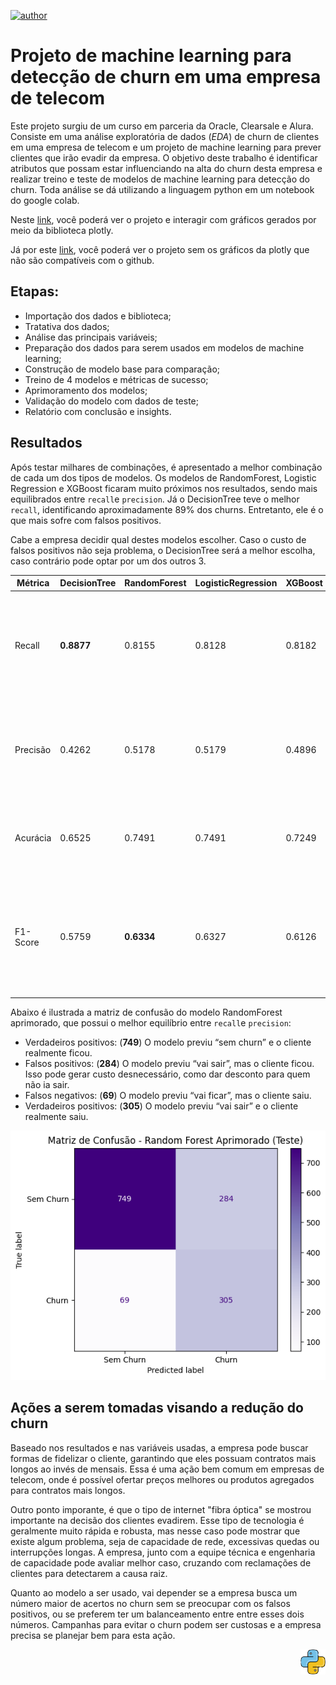 [![author](https://img.shields.io/badge/author-fellipe-red.svg)](https://www.linkedin.com/in/fellipe-oliveira/)

# Projeto de machine learning para detecção de churn em uma empresa de telecom


Este projeto surgiu de um curso em parceria da Oracle, Clearsale e Alura. Consiste em uma análise exploratória de dados (_EDA_) de churn de clientes em uma empresa de telecom e um projeto de machine learning para prever clientes que irão evadir da empresa. O objetivo deste trabalho é identificar atributos que possam estar influenciando na alta do churn desta empresa e realizar treino e teste de modelos de machine learning para detecção do churn.
Toda análise se dá utilizando a linguagem python em um notebook do google colab.

Neste [link](https://colab.research.google.com/drive/1zva3Sl3HGKHBYy42pT-zGiTHWHyuZqH2?usp=sharing), você poderá ver o projeto e interagir com gráficos gerados por meio da biblioteca plotly.

Já por este [link](https://github.com/fellipe753/eda_churn_telecom/blob/main/telecom_churn.ipynb), você poderá ver o projeto sem os gráficos da plotly que não são compatíveis com o github.


## Etapas:
* Importação dos dados e biblioteca;
* Tratativa dos dados;
* Análise das principais variáveis;
* Preparação dos dados para serem usados em modelos de machine learning;
* Construção de modelo base para comparação;
* Treino de 4 modelos e métricas de sucesso;
* Aprimoramento dos modelos;
* Validação do modelo com dados de teste;
* Relatório com conclusão e insights.

## Resultados
Após testar milhares de combinações, é apresentado a melhor combinação de cada um dos tipos de modelos. Os modelos de RandomForest, Logistic Regression e XGBoost ficaram muito próximos nos resultados, sendo mais equilibrados entre `recall`e `precision`. Já o DecisionTree teve o melhor `recall`, identificando aproximadamente 89% dos churns. Entretanto, ele é o que mais sofre com falsos positivos.

Cabe a empresa decidir qual destes modelos escolher. Caso o custo de falsos positivos não seja problema, o DecisionTree será a melhor escolha, caso contrário pode optar por um dos outros 3.

| Métrica     | DecisionTree | RandomForest | LogisticRegression | XGBoost | Descrição                                                                 |
|-------------|--------------|---------------|---------------------|---------|---------------------------------------------------------------------------|
| Recall      | **0.8877**      | 0.8155        | 0.8128              | 0.8182  | Proporção de clientes que realmente saíram (churn) e foram corretamente identificados. Alta sensibilidade. |
| Precisão    | 0.4262       | 0.5178        | 0.5179              | 0.4896  | Proporção de previsões de churn que estavam corretas. Alta precisão significa menos falsos positivos.       |
| Acurácia    | 0.6525       | 0.7491        | 0.7491              | 0.7249  | Proporção total de acertos (churn e não churn) entre todas as previsões.                                     |
| F1-Score    | 0.5759       | **0.6334**        | 0.6327              | 0.6126  | Média harmônica entre precisão e recall. Mede o equilíbrio entre detectar churn e evitar falsos positivos.  |

Abaixo é ilustrada a matriz de confusão do modelo RandomForest aprimorado, que possui o melhor equilíbrio entre `recall`e `precision`:
*   Verdadeiros positivos: (**749**) O modelo previu “sem churn” e o cliente realmente ficou.
*   Falsos positivos: (**284**) O modelo previu “vai sair”, mas o cliente ficou. Isso pode gerar custo desnecessário, como dar desconto para quem não ia sair.
*   Falsos negativos: (**69**) O modelo previu “vai ficar”, mas o cliente saiu.
*   Verdadeiros positivos: (**305**) O modelo previu “vai sair” e o cliente realmente saiu.

<p align="center">
  <img src="rf_aprimorado.png" alt="Random Forest Aprimorado" width="600">
</p>

## Ações a serem tomadas visando a redução do churn
Baseado nos resultados e nas variáveis usadas, a empresa pode buscar formas de fidelizar o cliente, garantindo que eles possuam contratos mais longos ao invés de mensais. Essa é uma ação bem comum em empresas de telecom, onde é possível ofertar preços melhores ou produtos agregados para contratos mais longos.

Outro ponto imporante, é que o tipo de internet "fibra óptica" se mostrou importante na decisão dos clientes evadirem. Esse tipo de tecnologia é geralmente muito rápida e robusta, mas nesse caso pode mostrar que existe algum problema, seja de capacidade de rede, excessivas quedas ou interrupções longas. A empresa, junto com a equipe técnica e engenharia de capacidade pode avaliar melhor caso, cruzando com reclamações de clientes para detectarem a causa raiz.

Quanto ao modelo a ser usado, vai depender se a empresa busca um número maior de acertos no churn sem se preocupar com os falsos positivos, ou se preferem ter um balanceamento entre entre esses dois números. Campanhas para evitar o churn podem ser custosas e a empresa precisa se planejar bem para esta ação.

<p align="right">
  <img src="python.png" alt="drawing" width="40">
</p>
